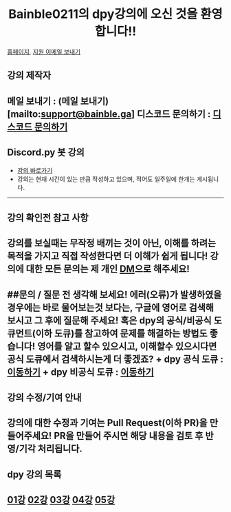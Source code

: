 <h1 align="center">Bainble0211의 dpy강의에 오신 것을 환영합니다!!</h1>

[홈페이지](https://bainble.ga/), [지원 이메일 보내기](mailto:support@bainble.ga)

## 강의 제작자
메일 보내기 : (메일 보내기)[mailto:support@bainble.ga]
디스코드 문의하기 : [디스코드 문의하기](https://discord.com/users/524515155254444032)
------------
## Discord.py 봇 강의
+ [강의 바로가기](https://blog.naver.com/bainble0211)
+ 강의는 현재 시간이 있는 만큼 작성하고 있으며, 적어도 일주일에 한개는 게시됩니다.
------------
## 강의 확인전 참고 사항
강의를 보실때는 무작정 배끼는 것이 아닌, 이해를 하려는 목적을 가지고 직접 작성한다면 더 이해가 쉽게 됩니다!
강의에 대한 모든 문의는 제 개인 [DM](https://discord.com/users/524515155254444032)으로 해주세요!
------------
##문의 / 질문 전 생각해 보세요!
에러(오류)가 발생하였을 경우에는 바로 물어보는것 보다는, 구글에 영어로 검색해 보시고 그 후에 질문해 주세요!
혹은 dpy의 공식/비공식 도큐먼트(이하 도큐)를 참고하여 문제를 해결하는 방법도 좋습니다!
영어를 알고 할수 있으시고, 이해할수 있으시다면 공식 도큐에서 검색하시는게 더 좋겠죠?
     + dpy 공식 도큐 : [이동하기](https://discordpy.readthedocs.io/en/latest/)
     + dpy 비공식 도큐 : [이동하기](https://discordpy.cpbu.xyz/)
------------
## 강의 수정/기여 안내
강의에 대한 수정과 기여는 Pull Request(이하 PR)을 만들어주세요!
PR을 만들어 주시면 해당 내용을 검토 후 반영/기각 처리됩니다.
------------
## dpy 강의 목록
[01강](01강/)
[02강](02강/)
[03강](03강/)
[04강](04강/)
[05강](05강/)
------------
